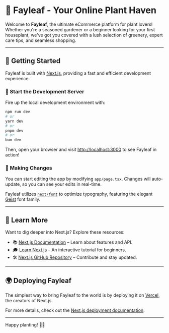 # 🌿 Fayleaf - Your Online Plant Haven

Welcome to **Fayleaf**, the ultimate eCommerce platform for plant lovers! Whether you're a seasoned gardener or a beginner looking for your first houseplant, we've got you covered with a lush selection of greenery, expert care tips, and seamless shopping.

---

## 🚀 Getting Started

Fayleaf is built with [Next.js](https://nextjs.org), providing a fast and efficient development experience.

### 🌱 Start the Development Server

Fire up the local development environment with:

```bash
npm run dev
# or
yarn dev
# or
pnpm dev
# or
bun dev
```

Then, open your browser and visit [http://localhost:3000](http://localhost:3000) to see Fayleaf in action!

### 🍃 Making Changes

You can start editing the app by modifying `app/page.tsx`. Changes will auto-update, so you can see your edits in real-time.

Fayleaf utilizes [`next/font`](https://nextjs.org/docs/app/building-your-application/optimizing/fonts) to optimize typography, featuring the elegant [Geist](https://vercel.com/font) font family.

---

## 📖 Learn More

Want to dig deeper into Next.js? Explore these resources:

- 📚 [Next.js Documentation](https://nextjs.org/docs) – Learn about features and API.
- 🎓 [Learn Next.js](https://nextjs.org/learn) – An interactive tutorial for beginners.
- 🛠️ [Next.js GitHub Repository](https://github.com/vercel/next.js) – Contribute and stay updated.

---

## 🌍 Deploying Fayleaf

The simplest way to bring Fayleaf to the world is by deploying it on [Vercel](https://vercel.com/new?utm_medium=default-template&filter=next.js&utm_source=create-next-app&utm_campaign=create-next-app-readme), the creators of Next.js.

For more details, check out the [Next.js deployment documentation](https://nextjs.org/docs/app/building-your-application/deploying).

---

Happy planting! 🌱✨

